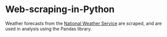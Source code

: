 # Web-scraping-in-Python

Weather forecasts from the <a href="https://www.weather.gov/">National Weather Service</a> are scraped, and are used in analysis using the Pandas library.

